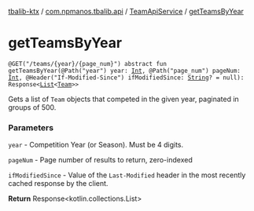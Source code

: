 [tbalib-ktx](../../index.md) / [com.npmanos.tbalib.api](../index.md) / [TeamApiService](index.md) / [getTeamsByYear](./get-teams-by-year.md)

# getTeamsByYear

`@GET("/teams/{year}/{page_num}") abstract fun getTeamsByYear(@Path("year") year: `[`Int`](https://kotlinlang.org/api/latest/jvm/stdlib/kotlin/-int/index.html)`, @Path("page_num") pageNum: `[`Int`](https://kotlinlang.org/api/latest/jvm/stdlib/kotlin/-int/index.html)`, @Header("If-Modified-Since") ifModifiedSince: `[`String`](https://kotlinlang.org/api/latest/jvm/stdlib/kotlin/-string/index.html)`? = null): Response<`[`List`](https://kotlinlang.org/api/latest/jvm/stdlib/kotlin.collections/-list/index.html)`<`[`Team`](../../com.npmanos.tbalib.model/-team/index.md)`>>`

Gets a list of `Team` objects that competed in the given year, paginated in groups of 500.

### Parameters

`year` - Competition Year (or Season). Must be 4 digits.

`pageNum` - Page number of results to return, zero-indexed

`ifModifiedSince` - Value of the `Last-Modified` header in the most recently cached response by the client.

**Return**
Response&lt;kotlin.collections.List&gt;


